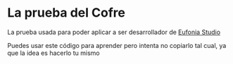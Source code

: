 # La prueba del Cofre

La prueba usada para poder aplicar a ser desarrollador de [Eufonia Studio](https://x.com/EufoniaStudio)

Puedes usar este código para aprender pero intenta no copiarlo tal cual, ya que
la idea es hacerlo tu mismo
